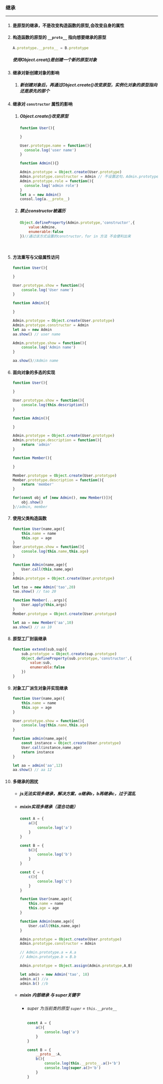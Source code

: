 ### 继承

----

1. #### 是原型的继承，不是改变构造函数的原型,会改变自身的属性

2. #### 构造函数的原型的 `__proto__` 指向想要继承的原型

   ```javascript
   A.prototype.__proto__ = B.prototype
   ```

   ##### 使用Object.creat()是创建一个新的原型对象

3. #### 继承对新创建对象的影响

   1. ##### 新创建对象后，再通过Object.create()改变原型，实例化对象的原型指向还是原先的那个

4. #### 继承对 `constructor` 属性的影响

   1. ##### Object.create()改变原型

      ```javascript
      function User(){
      
      }
      
      User.prototype.name = function(){
      	console.log('user name')
      }
      
      function Admin(){}
      
      Admin.prototype = Object.create(User.prototype)
      Admin.prototype.constructor = Admin // 不设置这句，Admin.prototype.constructor为 User
      Admin.prototype.role = function(){
      	console.log('admin role')
      }
      let a = new Admin()
      consol.log(a.__proto__)
      ```

   2. ##### 禁止constructor被遍历

      ```javascript
      Object.defineProperty(Admin.prototype,'constructor',{
          value:Admine,
          enumerable:false
      })//通过该方式设置的constructor，for in 方法 不会便利出来
      ```

      ​	

5. #### 方法重写与父级属性访问

   ```javascript
   function User(){
   
   }
   
   User.prototype.show = function(){
       console.log('User name')
   }
   
   function Admin(){
   
   }
   
   Admin.prototype = Object.create(User.prototype)
   Admin.prototype.constructor = Admin
   let aa = new Admin
   aa.show() // user name
   
   Admin.prototype.show = function(){
       console.log('Admin name')
   }
   
   aa.show()//Admin name
   ```

6. #### 面向对象的多态的实现

   ```javascript
   function User(){
   
   }
   
   User.prototype.show = function(){
       console.log(this.description())
   }
   
   function Admin(){
   
   }
   
   Admin.prototype = Object.create(User.prototype)
   Admin.prototype.description = function(){
       return 'admin'
   }
   
   function Member(){
   
   }
   
   Member.prototype = Object.create(User.prototype)
   Member.prototype.description = function(){
       return 'member'
   }
   
   for(const obj of [new Admin(), new Member()]){
       obj.show()
   }//admin, member
   ```

7. #### 使用父类构造函数

   ```javascript
   function User(name,age){
       this.name = name
       this.age = age
   }
   User.prototype.show = function(){
       console.log(this.name,this.age)
   }
   
   function Admin(name,age){
       User.call(this,name,age)
   }
   Admin.prototype = Object.create(User.prototype)
   
   let tao = new Admin('tao',20)
   tao.show() // tao 20
   
   function Member(...args){
       User.apply(this,args)
   }
   Member.prototype = Object.create(User.prototype)
   
   let aa = new Member('aa',10)
   aa.show() // aa 10
   ```

8. #### 原型工厂封装继承

   ```javascript
   function extend(sub,sup){
       sub.prototype = Object.create(sup.prototype)
       Object.defineProperty(sub.prototype,'constructor',{
           value:sub,
           enumerable:false
       })
   }
   ```

9. #### 对象工厂派生对象并实现继承

   ```javascript
   function User(name,age){
       this.name = name
       this.age = age
   }
   
   User.prototype.show = function(){
       console.log(this.name,this.age)
   }
   
   function admin(name,age){
       const instance = Object.create(User.prototype)
       User.call(instance,name,age)
       return instance
   }
   
   let aa = admin('aa',12)
   aa.show() // aa 12
   ```

10. #### 多继承的困扰

    - ##### js无法实现多继承，解决方案，a继承b，b再继承c，过于混乱

    - ##### mixin实现多继承（混合功能）

      ```javascript
      const A = {
          a(){
              console.log('a')
          }
      }
      
      const B = {
          b(){
              console.log('b')
          }
      }
      
      const C = {
          c(){
              console.log('c')
          }
      }
      
      function User(name,age){
          this.name = name
          this.age = age
      }
      
      function Admin(name,age){
          User.call(this,name,age)
      }
      
      Admin.prototype = Object.create(User.prototype)
      Admin.prototype.constructor = Admin
      
      // Admin.prototype.a = A.a
      // Admin.prototype.b = B.b
      
      Admin.prototype = Object.assign(Admin.prototype,A,B)
      
      let admin = new Admin('tao', 18)
      admin.a() //a
      admin.b() //b
      
      ```

    - ##### mixin 内部继承 与 super关键字

      - ###### super 为当前类的原型 `super` = `this.__proto__` 

        ```javascript
        const A = {
            a(){
                console.log('a')
            }
        }
        
        const B = {
            __proto__:A,
            b(){
                console.log(this.__proto__.a()+'b')
                console.log(super.a()+'b')
            }
        }
        ```

        

